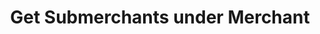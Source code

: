 ---
title: Get Submerchants under Merchant
excerpt: Get submerchant Ids for a merchant
api:
  file: swagger (2).json
  operationId: GetSubmerchantsForMerchant
hidden: false
---